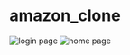 # amazon_clone

![login page](https://user-images.githubusercontent.com/86454495/193411897-09803499-153f-40f9-a6ab-b47f90c2727f.png)
![home page](https://user-images.githubusercontent.com/86454495/193411905-a5797994-f622-4648-9499-13f8ceae99c4.png)
